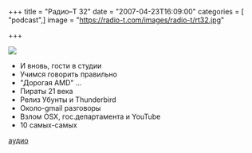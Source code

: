+++
title = "Радио–Т 32"
date = "2007-04-23T16:09:00"
categories = [ "podcast",]
image = "https://radio-t.com/images/radio-t/rt32.jpg"

+++

![](https://radio-t.com/images/radio-t/rt32.jpg)

- И вновь, гости в студии
- Учимся говорить правильно
- "Дорогая AMD" ...
- Пираты 21 века
- Релиз Убунты и Thunderbird
- Около-gmail разговоры
- Взлом OSX, гос.департамента и YouTube
- 10 самых-самых

[аудио](http://cdn.radio-t.com/rt_podcast32.mp3)
<audio src="http://cdn.radio-t.com/rt_podcast32.mp3" preload="none"></audio>